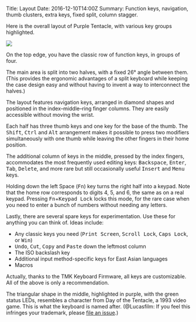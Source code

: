 Title: Layout
Date: 2016-12-10T14:00Z
Summary: Function keys, navigation, thumb clusters, extra keys, fixed split, column stagger.

Here is the overall layout of Purple Tentacle, with various key groups
highlighted.

![]({filename}/images/02-layout/layout.png)

On the top edge, you have the classic row of function keys, in groups
of four.

The main area is split into two halves, with a fixed 26° angle between
them. (This provides the ergonomic advantages of a split keyboard
while keeping the case design easy and without having to invent a way
to interconnect the halves.)

The layout features navigation keys, arranged in diamond shapes and
positioned in the index–middle–ring finger columns. They are easily
accessible without moving the wrist.

Each half has three thumb keys and one key for the base of the thumb.
The <kbd>Shift</kbd>, <kbd>Ctrl</kbd> and <kbd>Alt</kbd> arrangement
makes it possible to press two modifiers simultaneously with one thumb
while leaving the other fingers in their home position.

The additional column of keys in the middle, pressed by the index
fingers, accommodates the most frequently used editing keys:
<kbd>Backspace</kbd>, <kbd>Enter</kbd>, <kbd>Tab</kbd>,
<kbd>Delete</kbd>, and more rare but still occasionally useful
<kbd>Insert</kbd> and <kbd>Menu</kbd> keys.

Holding down the left Space (<kbd>Fn</kbd>) key turns the right half
into a keypad. Note that the home row corresponds to digits 4, 5, and
6, the same as on a real keypad. Pressing <kbd>Fn</kbd>+<kbd>Keypad
Lock</kbd> locks this mode, for the rare case when you need to enter a
bunch of numbers without needing any letters.

Lastly, there are several spare keys for experimentation. Use these
for anything you can think of. Ideas include:

* Any classic keys you need (<kbd>Print Screen</kbd>, <kbd>Scroll
  Lock</kbd>, <kbd>Caps Lock</kbd>, or <kbd>Win</kbd>)
* <kbd>Undo</kbd>, <kbd>Cut</kbd>, <kbd>Copy</kbd> and
  <kbd>Paste</kbd> down the leftmost column
* The ISO backslash key
* Additional input method-specific keys for East Asian languages
* Macros

Actually, thanks to the TMK Keyboard Firmware, all keys are
customizable. All of the above is only a recommendation.

The triangular shape in the middle, highlighted in purple, with the
green status LEDs, resembles a character from Day of the Tentacle, a
1993 video game. This is what the keyboard is named after.
(@Lucasfilm: If you feel this infringes your trademark, please
[file an issue][issues].)

[issues]: https://github.com/yurikhan/purple-tentacle/issues
